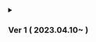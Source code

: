 <details>
<summary><h3>Ver 1 ( 2023.04.10~ ) </h3></summary>

<details>
<summary><h3>Ver 1.1 ( 04.10~12 )</h3></summary>
    
    View - 레이아웃, 로고, View 공통 서식 프로토타입
    Login - 프로토타입
    QnA - update / delete 제외 완료
    
</details>
<details>
<summary><h3>Ver 1.2 ( 04.17 )</h3></summary>

    web.xml : multipart 제거
    QnA : View와 맞춰서 페이징 및 검색 완료 예정
    aws to client view img
    
</details>
    
</details>
